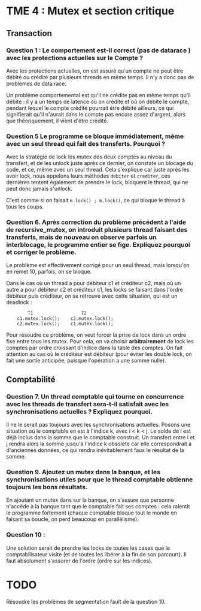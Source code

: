 # TME 4 : Mutex et section critique


## Transaction
### Question 1 : Le comportement est-il correct (pas de datarace ) avec les protections actuelles sur le Compte ?

Avec les protections actuelles, on est assuré qu'un compte ne peut être débité ou crédité par plusieurs threads en même temps. Il n'y a donc pas de problèmes de data race. 

Un problème comportemental est qu'il ne crédite pas en même temps qu'il débite : il y a un temps de latence où on crédite et où on débite le compte, pendant lequel le compte crédité pourrait être débité ailleurs, ce qui signifierait qu'il n'aurait dans le compte pas encore assez d'argent, alors que théoriquement, il vient d'être crédité.



### Question 5 Le programme se bloque immédiatement, même avec un seul thread qui fait des transferts. Pourquoi ?

Avec la stratégie de lock les mutex des deux comptes au niveau du transfert, et de les unlock juste après ce dernier, on constate un blocage du code, et ce, même avec un seul thread. Cela s'explique car juste après les avoir lock, nous appelons leurs méthodes `debiter` et `crediter`, ces dernières tentent également de prendre le lock, bloquent le thread, qui ne peut donc jamais s'unlock.

C'est comme si on faisait `m.lock() ; m.lock()`, ce qui bloque le thread à tous les coups.


### Question 6. Après correction du problème précédent à l'aide de recursive_mutex, on introduit plusieurs thread faisant des transferts, mais de nouveau on observe parfois un interblocage, le programme entier se fige. Expliquez pourquoi et corriger le problème.

Le problème est effectivement corrigé pour un seul thread, mais lorsqu'on en remet 10, parfois, on se bloque.

Dans le cas où un thread a pour débiteur c1 et créditeur c2, mais où un autre a pour débiteur c2 et créditeur c1, les locks se faisant dans l'ordre débiteur puis créditeur, on se retrouve avec cette situation, qui est un deadlock :

            T1                  T2
        c1.mutex.lock();    c2.mutex.lock();
        c2.mutex.lock();    c1.mutex.lock();

Pour résoudre ce problème, on veut forcer la prise de lock dans un ordre fixe entre tous les mutex. Pour cela, on va choisir **arbitrairement** de lock les comptes par ordre croissant d'indice dans la table des comptes. On fait attention au cas où le créditeur est débiteur (pour éviter les double lock, on fait une sortie anticipée, puisque l'opération a une somme nulle).


## Comptabilité

### Question 7. Un thread comptable qui tourne en concurrence avec les threads de transfert sera-t-il satisfait avec les synchronisations actuelles ? Expliquez pourquoi.
Il ne le serait pas toujours avec les synchronisations actuelles. Posons une situation où le comptable en est à l'indice k, avec i < k < j. Le solde de i est déjà inclus dans la somme que le comptable construit. Un transfert entre i et j rendra alors la somme jusqu'à l'indice k obsolète car elle correspondrait à d'anciennes données, ce qui rendra inévitablement faux le résultat de la somme.

### Question 9. Ajoutez un mutex dans la banque, et les synchronisations utiles pour que le thread comptable obtienne toujours les bons résultats.


En ajoutant un mutex dans sur la banque, on s'assure que personne n'accède à la banque tant que le comptable fait ses comptes : cela ralentit le programme fortement (chaque comptable bloque tout le monde en faisant sa boucle, on perd beaucoup en parallélisme).

### Question 10 : 
Une solution serait de prendre les locks de toutes les cases que le comptabilisateur visite (et de toutes les libérer à la fin de son parcourt). Il faut absolument s'assurer de l'ordre (ordre sur les indices).


# TODO 

Résoudre les problèmes de segmentation fault de la question 10.
